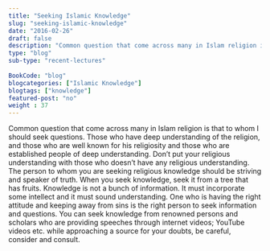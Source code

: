 ```yaml
--- 
title: "Seeking Islamic Knowledge" 
slug: "seeking-islamic-knowledge"
date: "2016-02-26" 
draft: false 
description: "Common question that come across many in Islam religion is that to whom I should seek questions." 
type: "blog"
sub-type: "recent-lectures" 
 
BookCode: "blog"
blogcategories: ["Islamic Knowledge"]
blogtags: ["knowledge"]
featured-post: "no"
weight : 37 
---  
```

 Common question that come across many in Islam religion is that to whom I should seek questions. Those who have deep understanding of the religion, and those who are well known for his religiosity and those who are established people of deep understanding. Don’t put your religious understanding with those who doesn’t have any religious understanding. The person to whom you are seeking religious knowledge should be striving and speaker of truth. When you seek knowledge, seek it from a tree that has fruits. Knowledge is not a bunch of information. It must incorporate some intellect and it must sound understanding. One who is having the right attitude and keeping away from sins is the right person to seek information and questions. You can seek knowledge from renowned persons and scholars who are providing speeches through internet videos; YouTube videos etc. while approaching a source for your doubts, be careful, consider and consult.